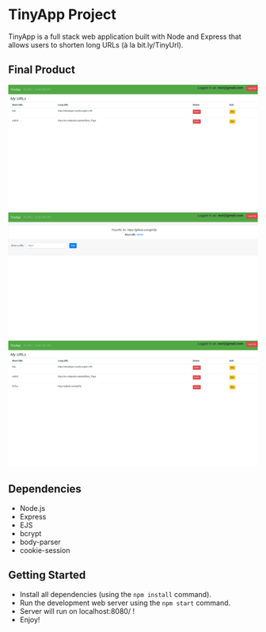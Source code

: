 # TinyApp Project

TinyApp is a full stack web application built with Node and Express that allows users to shorten long URLs (à la bit.ly/TinyUrl).

## Final Product
!["User Index"](https://github.com/girOly/tinyapp/blob/master/tinyapp%20-%20photos/index.png?raw=true)
!["Creating a Shortened URL"](https://github.com/girOly/tinyapp/blob/master/tinyapp%20-%20photos/create.png?raw=true)
!["Index after generated URL"](https://github.com/girOly/tinyapp/blob/master/tinyapp%20-%20photos/index1.png?raw=true)

## Dependencies

- Node.js
- Express
- EJS
- bcrypt
- body-parser
- cookie-session

## Getting Started

- Install all dependencies (using the `npm install` command).
- Run the development web server using the `npm start` command.
- Server will run on localhost:8080/ !
- Enjoy!
